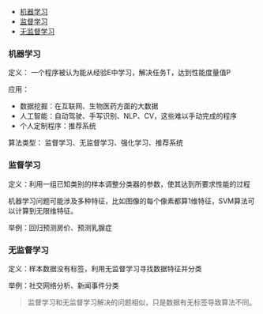 <!-- TOC -->

- [机器学习](#机器学习)
- [监督学习](#监督学习)
- [无监督学习](#无监督学习)

<!-- /TOC -->
### 机器学习
定义：
一个程序被认为能从经验E中学习，解决任务T，达到性能度量值P

应用：
- 数据挖掘：在互联网、生物医药方面的大数据
- 人工智能：自动驾驶、手写识别、NLP、CV，这些难以手动完成的程序
- 个人定制程序：推荐系统

算法类型：
监督学习、无监督学习、强化学习、推荐系统

### 监督学习
定义：利用一组已知类别的样本调整分类器的参数，使其达到所要求性能的过程

机器学习问题可能涉及多种特征，比如图像的每个像素都算1维特征，SVM算法可以计算到无限维特征。

举例：回归预测房价、预测乳腺症
### 无监督学习
定义：样本数据没有标签，利用无监督学习寻找数据特征并分类

举例：社交网络分析、新闻事件分类

> 监督学习和无监督学习解决的问题相似，只是数据有无标签导致算法不同。

